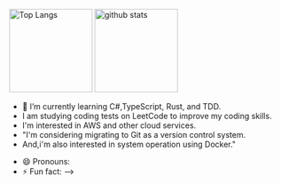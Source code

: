 <p align="left"> 
  <img alt="Top Langs" height="150px" src="https://github-readme-stats.vercel.app/api/top-langs/?username=hidekazunasu&layout=compact&show_icons=true&theme=onedark" />
  <img alt="github stats" height="150px" src="https://github-readme-stats.vercel.app/api?username=hidekazunasu&theme=onedark&show_icons=ture" />
</p>


<!--
**hidekazunasu/hidekazunasu** is a ✨ _special_ ✨ repository because its `README.md` (this file) appears on your GitHub profile.

Here are some ideas to get you started: -->

- 🌱 I’m currently learning C#,TypeScript, Rust, and TDD.
- I am studying coding tests on LeetCode to improve my coding skills. 
- I'm interested in AWS and other cloud services.
- "I'm considering migrating to Git as a version control system. 
- And,i'm also interested in system operation using Docker."
<!-- - 👯 I’m looking to collaborate on ... -->
- 😄 Pronouns: 
- ⚡ Fun fact: 
-->





